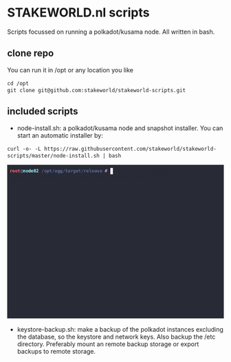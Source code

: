 # STAKEWORLD.nl scripts

Scripts focussed on running a polkadot/kusama node. All written in bash.

## clone repo

You can run it in /opt or any location you like

```
cd /opt
git clone git@github.com:stakeworld/stakeworld-scripts.git
```

## included scripts
* node-install.sh: a polkadot/kusama node and snapshot installer.
You can start an automatic installer by:
```
curl -o- -L https://raw.githubusercontent.com/stakeworld/stakeworld-scripts/master/node-install.sh | bash
```
![](node-install.gif)
* keystore-backup.sh: make a backup of the polkadot instances excluding the database, so the keystore and network keys. Also backup the /etc directory. Preferably mount an remote backup storage or export backups to remote storage.
